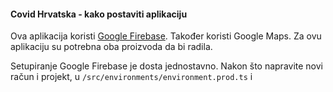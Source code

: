 #### Covid Hrvatska - kako postaviti aplikaciju

Ova aplikacija koristi [Google Firebase](https://firebase.google.com/?gclid=CjwKCAjw95D0BRBFEiwAcO1KDG4U6gFKDtyJoHYMRnTmQUmsKu-cOAwLqgdTzejeRa1LEj3zK4NeNhoCNYcQAvD_BwE). Također
koristi Google Maps. Za ovu aplikaciju su potrebna oba proizvoda da bi radila.

Setupiranje Google Firebase je dosta jednostavno. Nakon što napravite novi račun i projekt,
u `/src/environments/environment.prod.ts` i 
